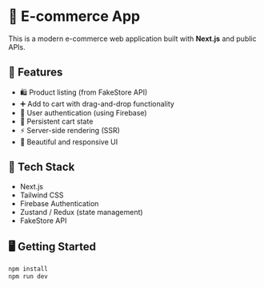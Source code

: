 # 🛒 E-commerce App

This is a modern e-commerce web application built with **Next.js** and public APIs.

## 🚀 Features

- 🛍️ Product listing (from FakeStore API)
- ➕ Add to cart with drag-and-drop functionality
- 🔐 User authentication (using Firebase)
- 💾 Persistent cart state
- ⚡ Server-side rendering (SSR)
- 💄 Beautiful and responsive UI

## 🔧 Tech Stack

- Next.js
- Tailwind CSS
- Firebase Authentication
- Zustand / Redux (state management)
- FakeStore API

## 🖥️ Getting Started

```bash
npm install
npm run dev
